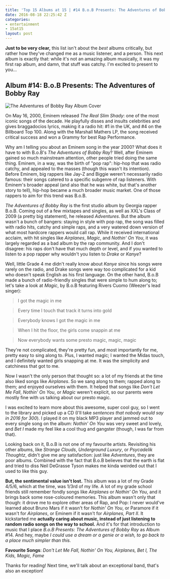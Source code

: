 ```yaml
---
title: 'Top 15 Albums at 15 | #14 B.o.B Presents: The Adventures of Bobby Ray'
date: 2016-08-18 22:25:42 Z
categories:
- entertainment
- 15at15
layout: post
---
```


**Just to be very clear,** this list isn't about the *best* albums critically, but rather how they've changed me as a music listener, and a person. This next album is exactly that: while it's not an amazing album musically, it was my first rap album, and damn, that stuff was catchy. I'm excited to present to you...

## Album #14: B.o.B Presents: The Adventures of Bobby Ray

![The Adventures of Bobby Ray Album Cover]({{site.baseurl}}/img/albums/adventures-of-bobby-ray.jpg)

On May 16, 2000, Eminem released *The Real Slim Shady*: one of the most iconic songs of the decade. He playfully disses and insults celebrities and gives braggadocios lyrics, making it a radio hit: #1 in the UK, and #4 on the Billboard Top 100. Along with the Marshall Mathers LP, the song received critical success and won a Grammy for best Rap Performance.

Why am I telling you about an Eminem song in the year 2000? What does it have to with B.o.B's *The Adventures of Bobby Ray*? Well, after Eminem gained so much mainstream attention, other people tried doing the same thing. Eminem, in a way, was the birth of "pop rap": hip-hop that was radio catchy, and appealed to the masses (though this wasn't its intention). Before Eminem, big rappers like Jay-Z and Biggie weren't necessarily radio famous: their songs catered to a specific subgenre of rap listeners. With Eminem's broader appeal (and also that he was white, but that's another story to tell), hip-hop became a much broader music market. One of those rappers to aim for this trend was B.o.B.

*The Adventures of Bobby Ray* is the first studio album by Georgia rapper B.o.B. Coming out of a few mixtapes and singles, as well as XXL's Class of 2009 (a pretty big statement), he released *Adventures*. But the album wasn't a bunch of bangers: staying in style with pop rap, the song was filled with radio hits, catchy and simple raps, and a very watered down version of what most hardcore rappers would call rap. While it received international acclaim, with hit singles like *Airplanes*, *Magic*, and *Nothin' On You*, it was largely regarded as a bad album by the rap community. And I don't disagree: his raps don't have that much depth or level, and if you wanted to listen to a pop rapper why wouldn't you listen to *Drake* or *Kanye*?

Well, little Grade 4 me didn't really know about *Kanye* since his songs were rarely on the radio, and Drake songs were way too complicated for a kid who doesn't speak English as his first language. On the other hand, B.o.B made a bunch of radio-friendly singles that were simple to hum along to; let's take a look at *Magic*, by B.o.B featuring Rivers Cuomo (Weezer's lead singer):

> I got the magic in me

> Every time I touch that track it turns into gold

> Everybody knows I got the magic in me

> When I hit the floor, the girls come snappin at me

> Now everybody wants some presto magic, magic, magic

They're not complicated, they're pretty fun, and most importantly for me, pretty easy to sing along to. Plus, I wanted magic; I wanted the Midas touch, and I definitely wanted girls snapping at me. It was the simplicity and catchiness that got to me.

Now I wasn't the only person that thought so: a lot of my friends at the time also liked songs like *Airplanes*. So we sang along to them; rapped along to them; and enjoyed ourselves with them. It helped that songs like *Don't Let Me Fall*, *Nothin' On You*, or *Magic* weren't explicit, so our parents were mostly fine with us talking about our presto magic.

I was excited to learn more about this awesome, super cool guy, so I went to the library and picked up a CD (I'll take *sentences that nobody would say in 2016 for 300*). I played it on my black MP3 player and jammed out to every single song on the album: *Nothin' On You* was very sweet and lovely, and *Bet I* made my feel like a cool thug and gangster (though, I was far from that).

Looking back on it, B.o.B is not one of my favourite artists. Revisiting his other albums, like *Strange Clouds*, *Underground Luxury*, or *Psycadelik Thoughtz*, didn't give me any satisfaction: just like *Adventures*, they are poor albums. Combined with the fact that B.o.B believes that the earth is flat and tried to diss Neil DeGrasse Tyson makes me kinda weirded out that I used to like this guy.

**But, the sentimental value isn't lost.** This album was a lot of my Grade 4/5/6, which at the time, was 1/3rd of my life. A lot of my grade school friends still remember fondly songs like *Airplanes* or *Nothin' On You*, and it brings back some rose-coloured memories. This album wasn't only that though: it drove me to explore other areas of Rap, and Pop: I never would've learned about Bruno Mars if it wasn't for *Nothin' On You*, or Paramore if it wasn't for *Airplanes*, or Eminem if it wasn't for *Airplanes, Part II*. It kickstarted me **actually caring about music, instead of just listening to random radio songs on the way to school.** And it's for that introduction to music that I place *B.o.B Presents: The Adventures of Bobby Ray* as Album #14. And hey, maybe *I could use a dream or a genie or a wish, to go back to a place much simpler than this.*

**Favourite Songs**: *Don't Let Me Fall, Nothin' On You, Airplanes, Bet I, The Kids, Magic, Fame*

Thanks for reading! Next time, we'll talk about an exceptional band, that's also an exception!
